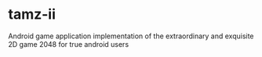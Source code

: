 # tamz-ii
Android game application implementation of the extraordinary and exquisite 2D game 2048 for true android users
